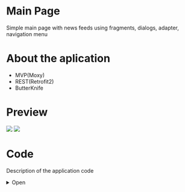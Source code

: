 # Main Page
Simple main page with news feeds using fragments, dialogs, adapter, navigation menu

# About the aplication
 - MVP(Moxy)
 - REST(Retrofit2)
 - ButterKnife

# Preview
![](http://media.giphy.com/media/fHlMhMIIByBLImbAIv/giphy.gif) ![](http://media.giphy.com/media/1ipjUVgMqKEuWs6TuM/giphy.gif)

# Code
Description of the application code
<details><summary>Open</summary>
<p>

## Manifest
In the [`Manifest`](https://github.com/GssGuru/Main-Simple/blob/master/app/src/main/AndroidManifest.xml) add permission on the Internet and initialize MyApp.class. Read the comments in the code

## gradle
In the [`gradle`](https://github.com/GssGuru/Main-Simple/blob/master/app/build.gradle) add only dependencies on the Internet, ButterKnife , Moxy(MVP) and library for work with image. Read the comments in the code

## Aplication code
[`Aplication code`](https://github.com/GssGuru/Main-Simple/tree/master/app/src/main/java/guru/gss/mainsimple) - is the code with the mechanics of the application.
Carefully read the code comments.

To make our code more flexible we apply the MVP architectural pattern. Divide application into parts:
- [`model`](https://github.com/GssGuru/Main-Simple/tree/master/app/src/main/java/guru/gss/mainsimple/model) - here we will work with the business logic of the application
- [`ui`](https://github.com/GssGuru/Main-Simple/tree/master/app/src/main/java/guru/gss/mainsimple/ui) - here we will work with the UI "View-Presenter"
- [`utils`](https://github.com/GssGuru/Main-Simple/tree/master/app/src/main/java/guru/gss/mainsimple/utils) - here we will store our utilities
- [`MyApp.class`](https://github.com/GssGuru/Main-Simple/blob/master/app/src/main/java/guru/gss/mainsimple/MyApp.java) - root class in the application. Used for various flexible solutions and getting the context and any place of application

Package [`model`](https://github.com/GssGuru/Main-Simple/tree/master/app/src/main/java/guru/gss/mainsimple/model). Divide package into parts:
- [`interactors`](https://github.com/GssGuru/Main-Simple/tree/master/app/src/main/java/guru/gss/mainsimple/model/interactors) - Here we will work with entities.
- [`repositories`](https://github.com/GssGuru/Main-Simple/tree/master/app/src/main/java/guru/gss/mainsimple/model/repository/network) - here we work only with data. We take and place them in the database, internal storage or work with Internet requests

Package [`ui`](https://github.com/GssGuru/Main-Simple/tree/master/app/src/main/java/guru/gss/mainsimple/ui). Divide package into parts:
- [`main`](https://github.com/GssGuru/Main-Simple/tree/master/app/src/main/java/guru/gss/mainsimple/ui/main) - This package is called in accordance with the activation and in it are all the components necessary for the operation of this activit
- [`utils`](https://github.com/GssGuru/Main-Simple/tree/master/app/src/main/java/guru/gss/mainsimple/ui/utils) - our utilities that only work with UI elements
- [`BaseActivity.java`](https://github.com/GssGuru/Main-Simple/blob/master/app/src/main/java/guru/gss/mainsimple/ui/BaseActivity.java) - Activity from which we extends all our Activity. It is good to keep the methods involved in different Activity
- [`BaseFragment.java`](https://github.com/GssGuru/Main-Simple/blob/master/app/src/main/java/guru/gss/mainsimple/ui/BaseFragment.java) - Fragment from which we extends all our Fragments. It is good to keep the methods involved in different Fragments

Package [`main`](https://github.com/GssGuru/Main-Simple/tree/master/app/src/main/java/guru/gss/mainsimple/ui/main). Divide package into parts:
- [`MainActivity.java`](https://github.com/GssGuru/Main-Simple/blob/master/app/src/main/java/guru/gss/mainsimple/ui/main/MainActivity.java) - 
The main activity. Here we manage fragments using the navigation menu.
- [`NewsFeedFragment.java`](https://github.com/GssGuru/Main-Simple/blob/master/app/src/main/java/guru/gss/mainsimple/ui/main/fragment/NewsFeedFragment.java) - Fragment showing a specific news feed
- [`PresenterFragment.java`](https://github.com/GssGuru/Main-Simple/blob/master/app/src/main/java/guru/gss/mainsimple/ui/main/fragment/PresenterFragment.java) - Element of the architectural pattern MVP. Binds business logic and view
- [`NewsFeedFragmentVew.java`](https://github.com/GssGuru/Main-Simple/blob/master/app/src/main/java/guru/gss/mainsimple/ui/main/fragment/NewsFeedFragmentVew.java) - Element of the architectural pattern MVP. Binds Presenter and UI
- [`NewsFeedAdapter.java`](https://github.com/GssGuru/Main-Simple/blob/master/app/src/main/java/guru/gss/mainsimple/ui/main/fragment/NewsFeedAdapter.java) - using it we work with a list
- [`DialigError.java`](https://github.com/GssGuru/Main-Simple/blob/master/app/src/main/java/guru/gss/mainsimple/ui/main/fragment/DialigError.java) - Dialog box to display error

## Resources code
[`Res folder.`](https://github.com/GssGuru/Main-Simple/tree/master/app/src/main/res) Change only Application Name

</p>
</details>
